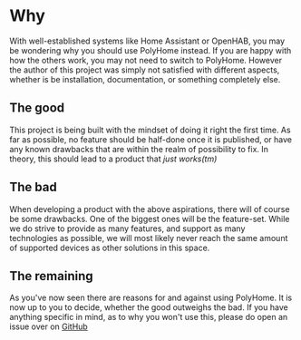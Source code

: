 # Why

With well-established systems like Home Assistant or OpenHAB, you may be wondering why you should use PolyHome instead. If you are happy with how the others work, you may not need to switch to PolyHome. However the author of this project was simply not satisfied with different aspects, whether is be installation, documentation, or something completely else.

## The good

This project is being built with the mindset of doing it right the first time. As far as possible, no feature should be half-done once it is published, or have any known drawbacks that are within the realm of possibility to fix. In theory, this should lead to a product that _just works(tm)_

## The bad

When developing a product with the above aspirations, there will of course be some drawbacks. One of the biggest ones will be the feature-set. While we do strive to provide as many features, and support as many technologies as possible, we will most likely never reach the same amount of supported devices as other solutions in this space.

## The remaining

As you've now seen there are reasons for and against using PolyHome. It is now up to you to decide, whether the good outweighs the bad. If you have anything specific in mind, as to why you won't use this, please do open an issue over on [GitHub](https://github.com/polyhome/polyhome)
